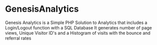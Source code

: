 # GenesisAnalytics
Genesis Analytics is a Simple PHP Solution to Analytics that includes a Login/Logout function with a SQL Database
It generates number of page views, Unique Visitor ID's and a Histogram of visits with the bounce and referral rates
